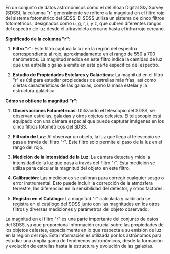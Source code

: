 En un conjunto de datos astronómicos como el del Sloan Digital Sky Survey (SDSS), la columna "r" generalmente se refiere a la magnitud en el filtro rojo del sistema fotométrico del SDSS. El SDSS utiliza un sistema de cinco filtros fotométricos, designados como u, g, r, i, y z, que cubren diferentes rangos del espectro de luz desde el ultravioleta cercano hasta el infrarrojo cercano.

**Significado de la columna "r":**

1. **Filtro "r"**: Este filtro captura la luz en la región del espectro correspondiente al rojo, aproximadamente en el rango de 550 a 700 nanómetros. La magnitud medida en este filtro indica la cantidad de luz que una estrella o galaxia emite en esta parte específica del espectro.

2. **Estudio de Propiedades Estelares y Galácticas**: La magnitud en el filtro "r" es útil para estudiar propiedades de estrellas más frías, así como ciertas características de las galaxias, como la masa estelar y la estructura galáctica.

**Cómo se obtiene la magnitud "r":**

1. **Observaciones Fotométricas**: Utilizando el telescopio del SDSS, se observan estrellas, galaxias y otros objetos celestes. El telescopio está equipado con una cámara especial que puede capturar imágenes en los cinco filtros fotométricos del SDSS.

2. **Filtrado de Luz**: Al observar un objeto, la luz que llega al telescopio se pasa a través del filtro "r". Este filtro solo permite el paso de la luz en el rango del rojo.

3. **Medición de la Intensidad de la Luz**: La cámara detecta y mide la intensidad de la luz que pasa a través del filtro "r". Esta medición se utiliza para calcular la magnitud del objeto en este filtro.

4. **Calibración**: Las mediciones se calibran para corregir cualquier sesgo o error instrumental. Esto puede incluir la corrección de la atmósfera terrestre, las diferencias en la sensibilidad del detector, y otros factores.

5. **Registro en el Catálogo**: La magnitud "r" calculada y calibrada se registra en el catálogo del SDSS junto con las magnitudes en los otros filtros y diversas mediciones y parámetros del objeto observado.

La magnitud en el filtro "r" es una parte importante del conjunto de datos del SDSS, ya que proporciona información crucial sobre las propiedades de los objetos celestes, especialmente en lo que respecta a su emisión de luz en la región del rojo. Esta información es utilizada por los astrónomos para estudiar una amplia gama de fenómenos astronómicos, desde la formación y evolución de estrellas hasta la estructura y evolución de las galaxias.